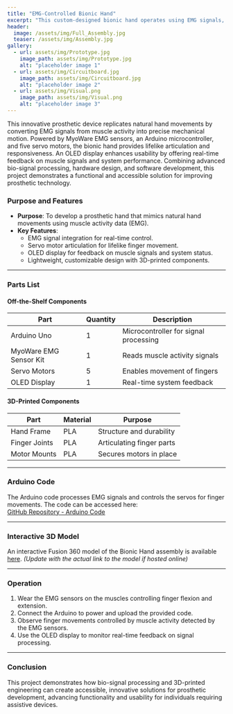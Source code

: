 ```yaml
---
title: "EMG-Controlled Bionic Hand"
excerpt: "This custom-designed bionic hand operates using EMG signals, combining precision engineering and innovative bio-signal processing for enhanced prosthetic functionality."
header:
  image: /assets/img/Full_Assembly.jpg
  teaser: /assets/img/Assembly.jpg
gallery:
  - url: assets/img/Prototype.jpg
    image_path: assets/img/Prototype.jpg
    alt: "placeholder image 1"
  - url: assets/img/Circuitboard.jpg
    image_path: assets/img/Circuitboard.jpg
    alt: "placeholder image 2"
  - url: assets/img/Visual.png
    image_path: assets/img/Visual.png
    alt: "placeholder image 3"
---
```


This innovative prosthetic device replicates natural hand movements by converting EMG signals from muscle activity into precise mechanical motion. Powered by MyoWare EMG sensors, an Arduino microcontroller, and five servo motors, the bionic hand provides lifelike articulation and responsiveness. An OLED display enhances usability by offering real-time feedback on muscle signals and system performance. Combining advanced bio-signal processing, hardware design, and software development, this project demonstrates a functional and accessible solution for improving prosthetic technology.

### Purpose and Features
- **Purpose**: To develop a prosthetic hand that mimics natural hand movements using muscle activity data (EMG).
- **Key Features**:
  - EMG signal integration for real-time control.
  - Servo motor articulation for lifelike finger movement.
  - OLED display for feedback on muscle signals and system status.
  - Lightweight, customizable design with 3D-printed components.

---

### Parts List

#### Off-the-Shelf Components
| **Part**               | **Quantity** | **Description**                       |
|-------------------------|--------------|---------------------------------------|
| Arduino Uno            | 1            | Microcontroller for signal processing |
| MyoWare EMG Sensor Kit | 1            | Reads muscle activity signals         |
| Servo Motors           | 5            | Enables movement of fingers           |
| OLED Display           | 1            | Real-time system feedback             |

#### 3D-Printed Components
| **Part**          | **Material**     | **Purpose**               |
|--------------------|------------------|---------------------------|
| Hand Frame         | PLA             | Structure and durability  |
| Finger Joints      | PLA             | Articulating finger parts |
| Motor Mounts       | PLA             | Secures motors in place   |

---

### Arduino Code
The Arduino code processes EMG signals and controls the servos for finger movements. The code can be accessed here:  
[GitHub Repository - Arduino Code](https://github.com/JKevin101/Bionic_Hand)

---

### Interactive 3D Model
An interactive Fusion 360 model of the Bionic Hand assembly is available [here](#). *(Update with the actual link to the model if hosted online)*

---

### Operation
1. Wear the EMG sensors on the muscles controlling finger flexion and extension.
2. Connect the Arduino to power and upload the provided code.
3. Observe finger movements controlled by muscle activity detected by the EMG sensors.
4. Use the OLED display to monitor real-time feedback on signal processing.

---

### Conclusion
This project demonstrates how bio-signal processing and 3D-printed engineering can create accessible, innovative solutions for prosthetic development, advancing functionality and usability for individuals requiring assistive devices.
